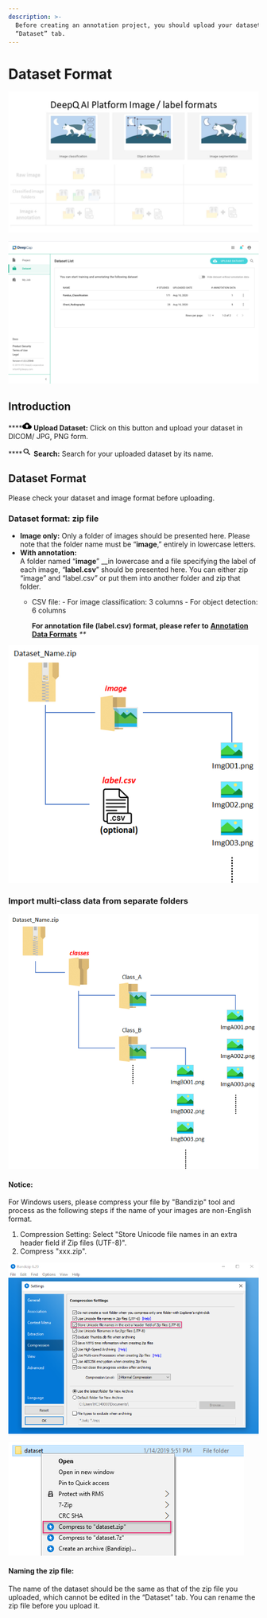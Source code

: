 ```yaml
---
description: >-
  Before creating an annotation project, you should upload your dataset in the
  “Dataset” tab.
---
```


# Dataset Format

![](../.gitbook/assets/cat1.jpg)

![](../.gitbook/assets/dataset-overview.png)

## **Introduction**

\*\*\*\*![](<../.gitbook/assets/image (22).png>) **Upload Dataset:** Click on this button and upload your dataset in DICOM/ JPG, PNG form.

\*\*\*\*![](<../.gitbook/assets/image (9).png>) **Search:** Search for your uploaded dataset by its name.

## Dataset Format

Please check your dataset and image format before uploading.

### Dataset format: zip file

* **Image only:**  Only a folder of images should be presented here. Please note that the folder name must be “**image**,” entirely in lowercase letters.   &#x20;
* **With annotation:**\
  A folder named “**image**” \_\_in lowercase and a file specifying the label of each image, “**label.csv**” should be presented here. You can either zip “image” and “label.csv” or put them into another folder and zip that folder.
  *   CSV file: - For image classification: 3 columns - For object detection: 6 columns

      **For annotation file (label.csv) format, please refer to** [**Annotation Data Formats**](annotation-data-formats.md) _\*\*_

![](<../.gitbook/assets/image (127).png>)

### Import multi-class data from separate folders

![](<../.gitbook/assets/image (134).png>)

#### Notice:

For Windows users, please compress your file by "Bandizip" tool and process as the following steps if the name of your images are non-English format.

1. Compression Setting: Select "Store Unicode file names in an extra header field if Zip files (UTF-8)".
2. Compress "xxx.zip".

![](../.gitbook/assets/bandizip3.PNG)

![](../.gitbook/assets/bandizip4.PNG)

#### Naming the zip file:

The name of the dataset should be the same as that of the zip file you uploaded, which cannot be edited in the “Dataset” tab. You can rename the zip file before you upload it.
